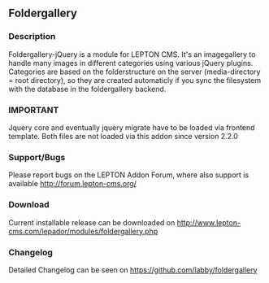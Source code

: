 ## Foldergallery
### Description
Foldergallery-jQuery is a module for LEPTON CMS. 
It's an imagegallery to handle many images in different categories using various jQuery plugins. 
Categories are based on the folderstructure on the server (media-directory = root directory), so they are created
automaticly if you sync the filesystem with the database in the foldergallery backend.

### IMPORTANT
Jquery core and eventually jquery migrate have to be loaded via frontend template.
Both files are not loaded via this addon since version 2.2.0


### Support/Bugs
Please report bugs on the LEPTON Addon Forum, where also support is available
http://forum.lepton-cms.org/

### Download
Current installable release can be downloaded on
http://www.lepton-cms.com/lepador/modules/foldergallery.php

### Changelog
Detailed Changelog can be seen on
https://github.com/labby/foldergallery
